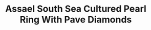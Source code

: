 ---
title: Assael South Sea Cultured Pearl Ring With Pave Diamonds
description: |

specs: |
  South Sea Cultured Pearl Ring, 12.5 x 13mm, set with 278 Pave Set Diamonds, 2.47 ctw. Hand Set in 18K White Gold.
images:
  - image_path: /uploads/assael-south-sea-cultured-pearl-ring-with-pave-diamonds.jpg
_category:
order: 8
tags:
  - rings
---